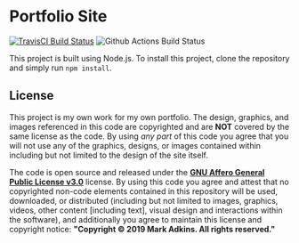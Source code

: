 # Portfolio Site
[![TravisCI Build Status](https://travis-ci.com/funkybunch/markadkins-portfolio.svg?branch=master)](https://travis-ci.com/funkybunch/markadkins-portfolio)
![Github Actions Build Status](https://github.com/funkybunch/markadkins-portfolio/workflows/Node.js%20CI/badge.svg?branch=master)

This project is built using Node.js.  To install this project, clone the repository and simply run `npm install`.

## License
This project is my own work for my own portfolio.  The design, graphics, and images referenced in this code are copyrighted and are **NOT** covered by the same license as the code.  By using *any part* of this code you agree that you will not use any of the graphics, designs, or images contained within including but not limited to the design of the site itself.

The code is open source and released under the [**GNU Affero General Public License v3.0**](https://github.com/funkybunch/Portfolio-Site/blob/master/LICENSE) license.  By using this code you agree and attest that no copyrighted non-code elements contained in this repository will be used, downloaded, or distributed (including but not limited to images, graphics, videos, other content [including text], visual design and interactions within the software), and additionally you agree to maintain this license and copyright notice: **"Copyright &copy; 2019 Mark Adkins.  All rights reserved."**
